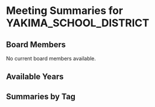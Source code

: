 # Meeting Summaries for YAKIMA_SCHOOL_DISTRICT

## Board Members

No current board members available.

## Available Years

## Summaries by Tag
